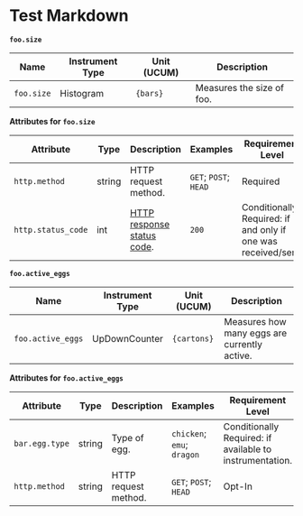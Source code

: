 # Test Markdown

**`foo.size`**
<!-- semconv metric.foo.size(metric_table) -->
| Name     | Instrument Type | Unit (UCUM) | Description    |
| -------- | --------------- | ----------- | -------------- |
| `foo.size` | Histogram | `{bars}` | Measures the size of foo. |
<!-- endsemconv -->

**Attributes for `foo.size`**
<!-- semconv metric.foo.size -->
| Attribute  | Type | Description  | Examples  | Requirement Level |
|---|---|---|---|---|
| `http.method` | string | HTTP request method. | `GET`; `POST`; `HEAD` | Required |
| `http.status_code` | int | [HTTP response status code](https://tools.ietf.org/html/rfc7231#section-6). | `200` | Conditionally Required: if and only if one was received/sent. |
<!-- endsemconv -->

**`foo.active_eggs`**
<!-- semconv metric.foo.active_eggs(metric_table) -->
| Name     | Instrument Type | Unit (UCUM) | Description    |
| -------- | --------------- | ----------- | -------------- |
| `foo.active_eggs` | UpDownCounter | `{cartons}` | Measures how many eggs are currently active. |
<!-- endsemconv -->

**Attributes for `foo.active_eggs`**
<!-- semconv metric.foo.active_eggs -->
| Attribute  | Type | Description  | Examples  | Requirement Level |
|---|---|---|---|---|
| `bar.egg.type` | string | Type of egg. | `chicken`; `emu`; `dragon` | Conditionally Required: if available to instrumentation. |
| `http.method` | string | HTTP request method. | `GET`; `POST`; `HEAD` | Opt-In |
<!-- endsemconv -->
